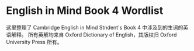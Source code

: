 # English in Mind Book 4 Wordlist
这里整理了 Cambridge English in Mind Stndent's Book 4 中涉及到的生词的英语解释。
所有英解均来自 Oxford Dictionary of English，其版权归 Oxford University Press 所有。
